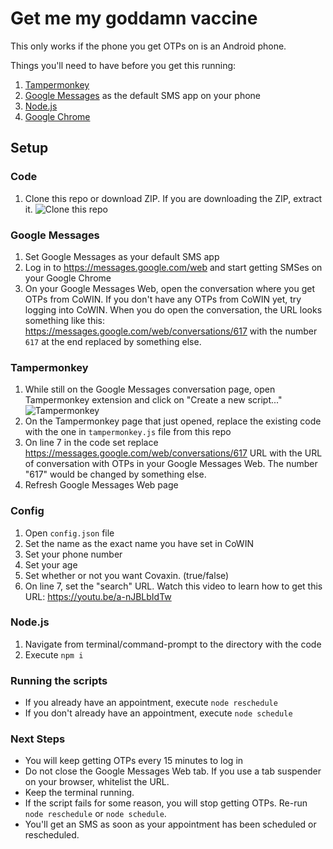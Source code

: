 # Get me my goddamn vaccine

This only works if the phone you get OTPs on is an Android phone.

Things you'll need to have before you get this running:

1. [Tampermonkey](https://chrome.google.com/webstore/detail/tampermonkey/dhdgffkkebhmkfjojejmpbldmpobfkfo?hl=en)
1. [Google Messages](https://play.google.com/store/apps/details?id=com.google.android.apps.messaging&hl=en_IN&gl=US) as the default SMS app on your phone
1. [Node.js](https://nodejs.org/en/)
1. [Google Chrome](https://chrome.google.com)

## Setup

### Code

1. Clone this repo or download ZIP. If you are downloading the ZIP, extract it.
   ![Clone this repo](https://i.imgur.com/PwaCLAn.png)

### Google Messages

1. Set Google Messages as your default SMS app
1. Log in to https://messages.google.com/web and start getting SMSes on your Google Chrome
1. On your Google Messages Web, open the conversation where you get OTPs from CoWIN. If you don't have any OTPs from CoWIN yet, try logging into CoWIN. When you do open the conversation, the URL looks something like this: https://messages.google.com/web/conversations/617 with the number `617` at the end replaced by something else.

### Tampermonkey

1. While still on the Google Messages conversation page, open Tampermonkey extension and click on "Create a new script..."
   ![Tampermonkey](https://i.imgur.com/WnJDdaN.png)
1. On the Tampermonkey page that just opened, replace the existing code with the one in `tampermonkey.js` file from this repo
1. On line 7 in the code set replace https://messages.google.com/web/conversations/617 URL with the URL of conversation with OTPs in your Google Messages Web. The number "617" would be changed by something else.
1. Refresh Google Messages Web page

### Config

1. Open `config.json` file
1. Set the name as the exact name you have set in CoWIN
1. Set your phone number
1. Set your age
1. Set whether or not you want Covaxin. (true/false)
1. On line 7, set the "search" URL. Watch this video to learn how to get this URL: https://youtu.be/a-nJBLbIdTw

### Node.js

1. Navigate from terminal/command-prompt to the directory with the code
1. Execute `npm i`

### Running the scripts

- If you already have an appointment, execute `node reschedule`
- If you don't already have an appointment, execute `node schedule`

### Next Steps

- You will keep getting OTPs every 15 minutes to log in
- Do not close the Google Messages Web tab. If you use a tab suspender on your browser, whitelist the URL.
- Keep the terminal running.
- If the script fails for some reason, you will stop getting OTPs. Re-run `node reschedule` or `node schedule`.
- You'll get an SMS as soon as your appointment has been scheduled or rescheduled.
